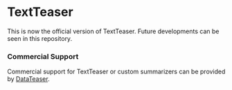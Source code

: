 TextTeaser
=============

This is now the official version of TextTeaser. Future developments can be seen in this repository.

### Commercial Support

Commercial support for TextTeaser or custom summarizers can be provided by [DataTeaser](http://www.datateaser.com/?textteaser).

